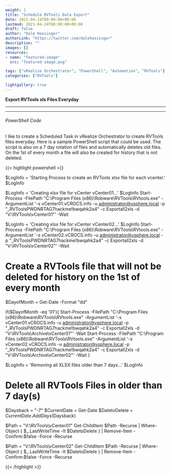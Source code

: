 ```yaml
---
weight: 1
title: "Schedule RVTools Data Export"
date: 2021-04-24T00:00:00+00:00
lastmod: 2021-04-24T00:00:00+00:00
draft: false
author: "Dale Hassinger"
authorLink: "https://twitter.com/dalehassinger"
description: ""
images: []
resources:
- name: "featured-image"
  src: "featured-image.png"

tags: ["vRealize Orchestrator", "PowerShell", "Automation", "RVTools"]
categories: ["RVTools"]

lightgallery: true
---
```


**Export RVTools xls Files Everyday**

---

<!--more-->

---

###### PowerShell Code

I like to create a Scheduled Task in vRealize Orchestrator to create RVTools files everyday.  Here is a sample PowerShell script that could be used. The script is also on a 7 day rotation of files and automatically deletes old files. On the 1st of every month a file will also be created for history that is not deleted.   

{{< highlight powershell >}}

$LogInfo = 'Starting Process to create an RVTools xlsx file for each vcenter.'
$LogInfo

$LogInfo = 'Creating xlsx file for vCenter vCenter01...'
$LogInfo
Start-Process -FilePath "C:\Program Files (x86)\Robware\RVTools\RVtools.exe" -ArgumentList '-s vCenter01.vCROCS.info -u administrator@vsphere.local -p "_RVToolsPWDNRTAG7hackme!bwqahk2a4" -c Exportall2xls -d "V:\RVTools\vCenter01"' -Wait

$LogInfo = 'Creating xlsx file for vCenter vCenter02...'
$LogInfo
Start-Process -FilePath "C:\Program Files (x86)\Robware\RVTools\RVtools.exe" -ArgumentList '-s vCenter02.vCROCS.info -u administrator@vsphere.local -p "_RVToolsPWDNRTAG7hackme!bwqahk2a4" -c Exportall2xls -d "V:\RVTools\vCenter02"' -Wait


# Create a RVTools file that will not be deleted for history on the 1st of every month
$DayofMonth = Get-Date -Format "dd"

if($DayofMonth -eq '01'){
Start-Process -FilePath "C:\Program Files (x86)\Robware\RVTools\RVtools.exe" -ArgumentList '-s vCenter01.vCROCS.info -u administrator@vsphere.local -p "_RVToolsPWDNRTAG7hackme!bwqahk2a4" -c Exportall2xls -d "V:\RVTools\Archive\vCenter01"' -Wait
Start-Process -FilePath "C:\Program Files (x86)\Robware\RVTools\RVtools.exe" -ArgumentList '-s vCenter02.vCROCS.info -u administrator@vsphere.local -p "_RVToolsPWDNRTAG7hackme!bwqahk2a4" -c Exportall2xls -d "V:\RVTools\Archive\vCenter02"' -Wait
}



$LogInfo = 'Removing all XLSX files older than 7 days...'
$LogInfo

# Delete all RVTools Files in older than 7 day(s)
$Daysback = "-7"
$CurrentDate = Get-Date
$DatetoDelete = $CurrentDate.AddDays($Daysback)

$Path = "V:\RVTools\vCenter01"
Get-ChildItem $Path -Recurse | Where-Object { $_.LastWriteTime -lt $DatetoDelete } | Remove-Item -Confirm:$false -Force -Recurse

$Path = "V:\RVTools\vCenter02"
Get-ChildItem $Path -Recurse | Where-Object { $_.LastWriteTime -lt $DatetoDelete } | Remove-Item -Confirm:$false -Force -Recurse

{{< /highlight >}}